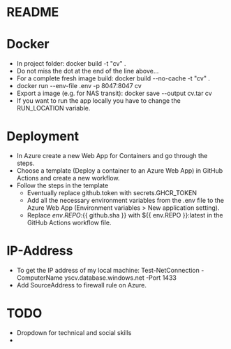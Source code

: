 # README

# Docker
* In project folder: docker build -t "cv" .
* Do not miss the dot at the end of the line above...
* For a complete fresh image build: docker build --no-cache -t "cv" .
* docker run --env-file .env -p 8047:8047 cv
* Export a image (e.g. for NAS transit): docker save --output cv.tar cv
* If you want to run the app locally you have to change the RUN_LOCATION variable.

# Deployment
* In Azure create a new Web App for Containers and go through the steps.
* Choose a template (Deploy a container to an Azure Web App) in GitHub Actions and create a new workflow.
* Follow the steps in the template
    * Eventually replace github.token with secrets.GHCR_TOKEN
    * Add all the necessary environment variables from the .env file to the Azure Web App (Environment variables > New application setting).
    * Replace ${{ env.REPO }}:${{ github.sha }} with ${{ env.REPO }}:latest in the GitHub Actions workflow file.

# IP-Address
* To get the IP address of my local machine: Test-NetConnection -ComputerName yscv.database.windows.net -Port 1433
* Add SourceAddress to firewall rule on Azure.

# TODO
* Dropdown for technical and social skills
* 